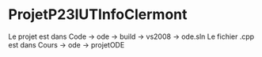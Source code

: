 # ProjetP23IUTInfoClermont

Le projet est dans Code -> ode -> build -> vs2008 -> ode.sln 
Le fichier .cpp est dans Cours -> ode -> projetODE